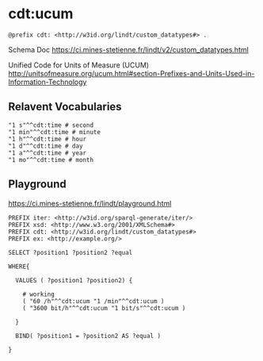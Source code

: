 # cdt:ucum

    @prefix cdt: <http://w3id.org/lindt/custom_datatypes#> .

Schema Doc
https://ci.mines-stetienne.fr/lindt/v2/custom_datatypes.html

Unified Code for Units of Measure (UCUM)
http://unitsofmeasure.org/ucum.html#section-Prefixes-and-Units-Used-in-Information-Technology

## Relavent Vocabularies
```
"1 s"^^cdt:time # second
"1 min"^^cdt:time # minute
"1 h"^^cdt:time # hour
"1 d"^^cdt:time # day
"1 a"^^cdt:time # year
"1 mo"^^cdt:time # month
```

## Playground
https://ci.mines-stetienne.fr/lindt/playground.html
```
PREFIX iter: <http://w3id.org/sparql-generate/iter/>
PREFIX xsd: <http://www.w3.org/2001/XMLSchema#>
PREFIX cdt: <http://w3id.org/lindt/custom_datatypes#> 
PREFIX ex: <http://example.org/>

SELECT ?position1 ?position2 ?equal

WHERE{ 

  VALUES ( ?position1 ?position2) {

    # working
    ( "60 /h"^^cdt:ucum "1 /min"^^cdt:ucum )
    ( "3600 bit/h"^^cdt:ucum "1 bit/s"^^cdt:ucum )

  }

  BIND( ?position1 = ?position2 AS ?equal )
  
}
```
